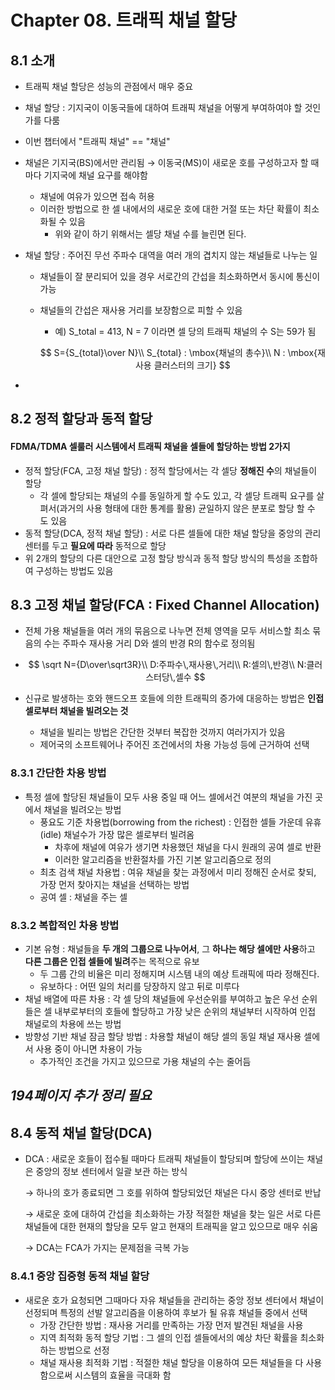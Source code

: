 # Chapter 08. 트래픽 채널 할당

## 8.1 소개

- 트래픽 채널 할당은 성능의 관점에서 매우 중요

- 채널 할당 : 기지국이 이동국들에 대하여 트래픽 채널을 어떻게 부여하여야 할 것인가를 다룸

- 이번 챕터에서 "트래픽 채널" == "채널"

- 채널은 기지국(BS)에서만 관리됨 → 이동국(MS)이  새로운 호를 구성하고자 할 때마다 기지국에 채널 요구를 해야함

  - 채널에 여유가 있으면 접속 허용
  - 이러한 방법으로 한 셀 내에서의 새로운 호에 대한 거절 또는 차단 확률이 최소화될 수 있음
    - 위와 같이 하기 위해서는 셀당 채널 수를 늘린면 된다.

- 채널 할당 : 주어진 무선 주파수 대역을 여러 개의 겹치지 않는 채널들로 나누는 일

  - 채널들이 잘 분리되어 있을 경우 서로간의 간섭을 최소화하면서 동시에 통신이 가능

  - 채널들의 간섭은 재사용 거리를 보장함으로 피할 수 있음

    - 예) S_total = 413, N = 7 이라면 셀 당의 트래픽 채널의 수 S는 59가 됨

    $$
    S={S_{total}\over N}\\
    S_{total} : \mbox{채널의 총수}\\
    N : \mbox{재사용 클러스터의 크기}
    $$

- 

## 8.2 정적 할당과 동적 할당

#### FDMA/TDMA 셀룰러 시스템에서 트래픽 채널을 셀들에 할당하는 방법 2가지

- 정적 할당(FCA, 고정 채널 할당) : 정적 할당에서는 각 셀당 **정해진 수**의 채널들이 할당
  - 각 셀에 할당되는 채널의 수를 동일하게 할 수도 있고, 각 셀당 트래픽 요구를 살펴서(과거의 사용 형태에 대한 통계를 활용) 균일하지 않은 분포로 할당 할 수 도 있음
- 동적 할당(DCA, 정적 채널 할당) : 서로 다른 셀들에 대한 채널 할당을 중앙의 관리 센터를 두고 **필요에 따라** 동적으로 할당
- 위 2개의 할당의 다른 대안으로 고정 할당 방식과 동적 할당 방식의 특성을 조합하여 구성하는 방법도 있음

## 8.3 고정 채널 할당(FCA : Fixed Channel Allocation)

- 전체 가용 채널들을 여러 개의 묶음으로 나누면 전체 영역을 모두 서비스할 최소 묶음의 수는 주파수 재사용 거리 D와 셀의 반경 R의 함수로 정의됨

- $$
  \sqrt N={D\over\sqrt3R}\\
  D:주파수\,재사용\,거리\\
  R:셀의\,반경\\
  N:클러스터당\,셀수
  $$

- 신규로 발생하는 호와 핸드오프 호들에 의한 트래픽의 증가에 대응하는 방법은 **인접 셀로부터 채널을 빌려오는 것**

  - 채널을 빌리는 방법은 간단한 것부터 복잡한 것까지 여러가지가 있음
  - 제어국의 소프트웨어나 주어진 조건에서의 차용 가능성 등에 근거하여 선택

### 8.3.1 간단한 차용 방법

- 특정 셀에 할당된 채널들이 모두 사용 중일 때 어느 셀에서건 여분의 채널을 가진 곳에서 채널을 빌려오는 방법
  - 풍요도 기준 차용법(borrowing from the richest) : 인접한 셀들 가운데 유휴(idle) 채널수가 가장 많은 셀로부터 빌려옴
    - 차후에 채널에 여유가 생기면 차용했던 채널을 다시 원래의 공여 셀로 반환
    - 이러한 알고리즘을 반환절차를 가진 기본 알고리즘으로 정의
  - 최초 검색 채널 차용법 : 여유 채널을 찾는 과정에서 미리 정해진 순서로 찾되, 가장 먼저 찾아지는 채널을 선택하는 방법
  - 공여 셀 : 채널을 주는 셀

### 8.3.2 복합적인 차용 방법

- 기본 유형 : 채널들을 **두 개의 그룹으로 나누어서**, 그 **하나는 해당 셀에만 사용**하고 **다른 그룹은 인접 셀들에 빌려**주는 목적으로 유보
  - 두 그룹 간의 비율은 미리 정해지며 시스템 내의 예상 트래픽에 따라 정해진다.
  - 유보하다 : 어떤 일의 처리를 당장하지 않고 뒤로 미루다
- 채널 배열에 따른 차용 : 각 셀 당의 채널들에 우선순위를 부여하고 높은 우선 순위들은 셀 내부로부터의 호들에 할당하고 가장 낮은 순위의 채널부터 시작하여 인접 채널로의 차용에 쓰는 방법
- 방향성 기반 채널 잠금 할당 방법 : 차용할 채널이 해당 셀의 동일 채널 재사용 셀에서 사용 중이 아니면 차용이 가능
  - 추가적인 조건을 가지고 있으므로 가용 채널의 수는 줄어듬

## *194페이지 추가  정리 필요*

## 8.4 동적 채널 할당(DCA)

- DCA : 새로운 호들이 접수될 때마다 트래픽 채널들이 할당되며 할당에 쓰이는 채널은 중앙의 정보 센터에서 일괄 보관 하는 방식

  → 하나의 호가 종료되면 그 호를 위하여 할당되었던 채널은 다시 중앙 센터로 반납

  → 새로운 호에 대하여 간섭을 최소화하는 가장 적절한 채널을 찾는 일은 서로 다른 채널들에 대한 현재의 할당을 모두 알고 현재의 트래픽을 알고 있으므로 매우 쉬움

  → DCA는 FCA가 가지는 문제점을 극복 가능

### 8.4.1 중앙 집중형 동적 채널 할당

- 새로운 호가 요청되면 그때마다 자유 채널들을 관리하는 중앙 정보 센터에서 채널이 선정되며 특정의 선발 알고리즘을 이용하여 후보가 될 유휴 채널들 중에서 선택
  - 가장 간단한 방법 : 재사용 거리를 만족하는 가장 먼저 발견된 채널을 사용
  - 지역 최적화 동적 할당 기법 : 그 셀의 인접 셀들에서의 예상 차단 확률을 최소화하는 방법으로 선정
  - 채널 재사용 최적화 기법 : 적절한 채널 할당을 이용하여 모든 채널들을 다 사용함으로써 시스템의 효율을 극대화 함

